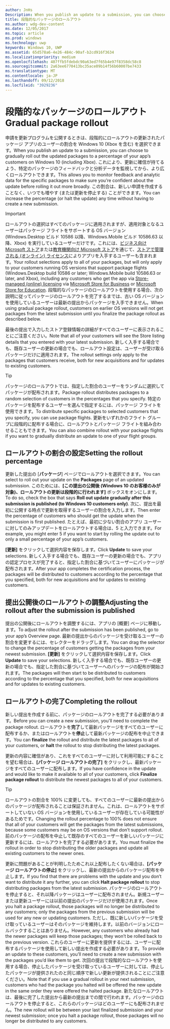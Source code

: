 ```yaml
---
author: JnHs
Description: When you publish an update to a submission, you can choose to gradually roll out the updated packages to a percentage of your app’s customers on Windows 10.
title: 段階的なパッケージのロールアウト
ms.author: wdg-dev-content
ms.date: 12/05/2017
ms.topic: article
ms.prod: windows
ms.technology: uwp
keywords: Windows 10, UWP
ms.assetid: 65d578a6-4e26-484c-90af-b2cd916f3634
ms.localizationpriority: medium
ms.openlocfilehash: 407ffb5fdebdc90a63ed7f65b4e97f8358dc58c8
ms.sourcegitcommit: 2a63ee6770413bc35ace09b14f56b60007be7433
ms.translationtype: MT
ms.contentlocale: ja-JP
ms.lasthandoff: 09/12/2018
ms.locfileid: "3929236"
---
```

# <a name="gradual-package-rollout"></a><span data-ttu-id="7ec6d-103">段階的なパッケージのロールアウト</span><span class="sxs-lookup"><span data-stu-id="7ec6d-103">Gradual package rollout</span></span>

<span data-ttu-id="7ec6d-104">申請を更新プログラムを公開するときは、段階的にロールアウトの更新されたパッケージ アプリのユーザーの割合を Windows 10 (Xbox を含む) を選択できます。</span><span class="sxs-lookup"><span data-stu-id="7ec6d-104">When you publish an update to a submission, you can choose to gradually roll out the updated packages to a percentage of your app’s customers on Windows 10 (including Xbox).</span></span> <span data-ttu-id="7ec6d-105">これにより、更新に確信が持てるよう、特定のパッケージのフィードバックと分析データを監視してから、より広くロールアウトできます。</span><span class="sxs-lookup"><span data-stu-id="7ec6d-105">This allows you to monitor feedback and analytic data for the specific packages to make sure you’re confident about the update before rolling it out more broadly.</span></span> <span data-ttu-id="7ec6d-106">この割合は、新しい申請を作成することなく、いつでも増やす (または更新を停止する) ことができます。</span><span class="sxs-lookup"><span data-stu-id="7ec6d-106">You can increase the percentage (or halt the update) any time without having to create a new submission.</span></span> 

> [!IMPORTANT]
> <span data-ttu-id="7ec6d-107">ロールアウトの選択はすべてのパッケージに適用されますが、適用対象となるユーザーはパッケージ フライトをサポートする OS バージョン (Windows.Desktop ビルド 10586 以降、Windows.Mobile ビルド 10586.63 以降、Xbox) を実行しているユーザーだけです。これには、[ビジネス向け Microsoft ストア](https://businessstore.microsoft.com/store)または[教育機関向け Microsoft ストア](https://educationstore.microsoft.com/store)を通じて、[ストアで管理される (オンライン) ライセンス](organizational-licensing.md)によりアプリを入手するユーザーも含まれます。</span><span class="sxs-lookup"><span data-stu-id="7ec6d-107">Your rollout selections apply to all of your packages, but will only apply to your customers running OS versions that support package flights (Windows.Desktop build 10586 or later; Windows.Mobile build 10586.63 or later, and Xbox), including any customers who get the app via [Store-managed (online) licensing](organizational-licensing.md) via [Microsoft Store for Business](https://businessstore.microsoft.com/store) or [Microsoft Store for Education](https://educationstore.microsoft.com/store).</span></span> <span data-ttu-id="7ec6d-108">段階的なパッケージのロールアウトを使用する場合、次の説明に従ってパッケージのロールアウトを完了するまでは、古い OS バージョンを使用しているユーザーは最新の提出からパッケージを入手できません。</span><span class="sxs-lookup"><span data-stu-id="7ec6d-108">When using gradual package rollout, customers on earlier OS versions will not get packages from the latest submission until you finalize the package rollout as described below.</span></span>

<span data-ttu-id="7ec6d-109">最後の提出で入力したストア登録情報の詳細がすべてのユーザーに表示されることにご注意ください。</span><span class="sxs-lookup"><span data-stu-id="7ec6d-109">Note that all of your customers will see the Store listing details that you entered with your latest submission.</span></span> <span data-ttu-id="7ec6d-110">新しく入手する場合でも、既存ユーザーの更新の場合でも、ロールアウト設定は、ユーザーが受け取るパッケージだけに適用されます。</span><span class="sxs-lookup"><span data-stu-id="7ec6d-110">The rollout settings only apply to the packages that customers receive, both for new acquisitions and for updates to existing customers.</span></span>

> [!TIP]
> <span data-ttu-id="7ec6d-111">パッケージのロールアウトでは、指定した割合のユーザーをランダムに選択してパッケージが配布されます。</span><span class="sxs-lookup"><span data-stu-id="7ec6d-111">Package rollout distributes packages to a random selection of customers in the percentages that you specify.</span></span> <span data-ttu-id="7ec6d-112">特定のパッケージを配布するユーザーを選んで指定するには、パッケージ フライトを使用できます。</span><span class="sxs-lookup"><span data-stu-id="7ec6d-112">To distribute specific packages to selected customers that you specify, you can use package flights.</span></span> <span data-ttu-id="7ec6d-113">更新をいずれかのフライト グループに段階的に配布する場合に、ロールアウトとパッケージ フライトを組み合わせることもできます。</span><span class="sxs-lookup"><span data-stu-id="7ec6d-113">You can also combine rollout with your package flights if you want to gradually distribute an update to one of your flight groups.</span></span>


## <a name="setting-the-rollout-percentage"></a><span data-ttu-id="7ec6d-114">ロールアウトの割合の設定</span><span class="sxs-lookup"><span data-stu-id="7ec6d-114">Setting the rollout percentage</span></span>

<span data-ttu-id="7ec6d-115">更新した提出の [**パッケージ**] ページでロールアウトを選択できます。</span><span class="sxs-lookup"><span data-stu-id="7ec6d-115">You can select to roll out your update on the **Packages** page of an updated submission.</span></span> <span data-ttu-id="7ec6d-116">このためには、**[この提出の公開後 (Windows 10 のお客様のみが対象)、ロールアウトの更新は段階的に行われます]** ボックスをオンにします。</span><span class="sxs-lookup"><span data-stu-id="7ec6d-116">To do so, check the box that says **Roll out update gradually after this submission is published (to Windows 10 customers only)**.</span></span> <span data-ttu-id="7ec6d-117">次に、提出を最初に公開する時点で更新を取得するユーザーの割合を入力します。</span><span class="sxs-lookup"><span data-stu-id="7ec6d-117">Then enter the percentage of customers who should get the update when the submission is first published.</span></span> <span data-ttu-id="7ec6d-118">たとえば、最初に少ない割合のアプリ ユーザーに対してのみアップデートをロールアウトする場合は、5 と入力できます。</span><span class="sxs-lookup"><span data-stu-id="7ec6d-118">For example, you might enter 5 if you want to start by rolling the update out to only a small percentage of your app’s customers.</span></span>

<span data-ttu-id="7ec6d-119">**[更新]** をクリックして選択内容を保存します。</span><span class="sxs-lookup"><span data-stu-id="7ec6d-119">Click **Update** to save your selections.</span></span> <span data-ttu-id="7ec6d-120">新しく入手する場合でも、既存ユーザーの更新の場合でも、アプリの認定プロセスが完了すると、指定した割合に基づいてユーザーにパッケージが配布されます。</span><span class="sxs-lookup"><span data-stu-id="7ec6d-120">After your app completes the certification process, the packages will be distributed to customers according to the percentage that you specified, both for new acquisitions and for updates to existing customers.</span></span>


## <a name="adjusting-the-rollout-after-the-submission-is-published"></a><span data-ttu-id="7ec6d-121">提出公開後のロールアウトの調整</span><span class="sxs-lookup"><span data-stu-id="7ec6d-121">Adjusting the rollout after the submission is published</span></span>

<span data-ttu-id="7ec6d-122">提出の公開後にロールアウトを調整するには、アプリの [概要] ページに移動します。</span><span class="sxs-lookup"><span data-stu-id="7ec6d-122">To adjust the rollout after the submission has been published, go to your app’s Overview page.</span></span> <span data-ttu-id="7ec6d-123">最新の提出からのパッケージを受け取るユーザーの割合を変更するには、セレクターをドラッグします。</span><span class="sxs-lookup"><span data-stu-id="7ec6d-123">You can drag the selector to change the percentage of customers getting the packages from your newest submission.</span></span> <span data-ttu-id="7ec6d-124">**[更新]** をクリックして選択内容を保存します。</span><span class="sxs-lookup"><span data-stu-id="7ec6d-124">Click **Update** to save your selections.</span></span> <span data-ttu-id="7ec6d-125">新しく入手する場合でも、既存ユーザーの更新の場合でも、指定した割合に基づいてユーザーへのパッケージの配布が開始されます。</span><span class="sxs-lookup"><span data-stu-id="7ec6d-125">The packages will then start to be distributed to customers according to the percentage that you specified, both for new acquisitions and for updates to existing customers.</span></span>


## <a name="completing-the-rollout"></a><span data-ttu-id="7ec6d-126">ロールアウトの完了</span><span class="sxs-lookup"><span data-stu-id="7ec6d-126">Completing the rollout</span></span>

<span data-ttu-id="7ec6d-127">新しい提出を作成する前に、パッケージのロールアウトを完了する必要があります。</span><span class="sxs-lookup"><span data-stu-id="7ec6d-127">Before you can create a new submission, you'll need to complete the package rollout.</span></span> <span data-ttu-id="7ec6d-128">ロールアウトを**完了**して最新パッケージをすべてのユーザーに配布するか、またはロールアウトを**停止**して最新パッケージの配布を中止できます。</span><span class="sxs-lookup"><span data-stu-id="7ec6d-128">You can **finalize** the rollout and distribute the latest packages to all of your customers, or **halt** the rollout to stop distributing the latest packages.</span></span>

<span data-ttu-id="7ec6d-129">更新の内容に確信があり、これをすべてのユーザーに対して利用可能にすることを望む場合は、**[パッケージ ロールアウトの完了]** をクリックし、最新パッケージをすべてのユーザーに配布します。</span><span class="sxs-lookup"><span data-stu-id="7ec6d-129">If you have confidence in the update and would like to make it available to all of your customers, click **Finalize package rollout** to distribute the newest packages to all of your customers.</span></span>

> [!TIP]
> <span data-ttu-id="7ec6d-130">ロールアウトの割合を 100% に変更しても、すべてのユーザーに最新の提出からのパッケージが配布されることは保証されません。これは、ロールアウトをサポートしていない OS バージョンを使用しているユーザーが存在している可能性があるためです。</span><span class="sxs-lookup"><span data-stu-id="7ec6d-130">Changing the rollout percentage to 100% does not ensure that all of your customers will get the packages from the latest submissions, because some customers may be on OS versions that don’t support rollout.</span></span> <span data-ttu-id="7ec6d-131">前のパッケージの配布を中止して既存のすべてのユーザーを新しいパッケージに更新するには、ロールアウトを完了する必要があります。</span><span class="sxs-lookup"><span data-stu-id="7ec6d-131">You must finalize the rollout in order to stop distributing the older packages and update all existing customers to the newer ones.</span></span>

<span data-ttu-id="7ec6d-132">更新に問題があることが判明したためこれ以上配布したくない場合は、**[パッケージ ロールアウトの停止]** をクリックし、最新の提出からのパッケージ配布を中止します。</span><span class="sxs-lookup"><span data-stu-id="7ec6d-132">If you find that there are problems with the update and you don’t want to distribute it any further, you can click **Halt package rollout** to stop distributing packages from the latest submission.</span></span> <span data-ttu-id="7ec6d-133">パッケージのロールアウトを停止すると、それ以降パッケージはユーザーに配布されません。新規ユーザーまたは更新ユーザーには以前の提出のパッケージだけが使用されます。</span><span class="sxs-lookup"><span data-stu-id="7ec6d-133">Once you halt a package rollout, those packages will no longer be distributed to any customers; only the packages from the previous submission will be used for any new or updating customers.</span></span> <span data-ttu-id="7ec6d-134">ただし、既に新しいパッケージを受け取っているユーザーはそのパッケージを維持します。以前のバージョンにロールバックすることはありません。</span><span class="sxs-lookup"><span data-stu-id="7ec6d-134">However, any customers who already had the newer packages will keep those packages; they won’t be rolled back to the previous version.</span></span> <span data-ttu-id="7ec6d-135">これらのユーザーに更新を提供するには、ユーザーに配布するパッケージを使用して新しい提出を作成する必要があります。</span><span class="sxs-lookup"><span data-stu-id="7ec6d-135">To provide an update to these customers, you’ll need to create a new submission with the packages you’d like them to get.</span></span> <span data-ttu-id="7ec6d-136">次回の提出で段階的なロールアウトを使用する場合、停止したパッケージを受け取っているユーザーに対しては、停止したパッケージが提供されたのと同じ順序で新しい更新が提供されることにご注意ください。</span><span class="sxs-lookup"><span data-stu-id="7ec6d-136">Note that if you use a gradual rollout in your next submission, customers who had the package you halted will be offered the new update in the same order they were offered the halted package.</span></span> <span data-ttu-id="7ec6d-137">新たなロールアウトは、最後に完了した提出から最新の提出までの間で行われます。パッケージのロールアウトを停止すると、これらのパッケージはどのユーザーにも配布されません。</span><span class="sxs-lookup"><span data-stu-id="7ec6d-137">The new rollout will be between your last finalized submission and your newest submission; once you halt a package rollout, those packages will no longer be distributed to any customers.</span></span>
